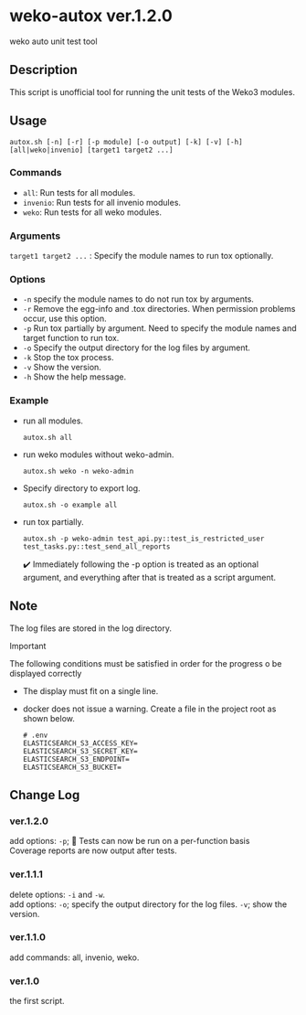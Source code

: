 # weko-autox ver.1.2.0
weko auto unit test tool

## Description
This script is unofficial tool for running the unit tests of the Weko3 modules.

## Usage
`autox.sh [-n] [-r] [-p module] [-o output] [-k] [-v] [-h] [all|weko|invenio] [target1 target2 ...]`

### Commands
* `all`:     Run tests for all modules.
* `invenio`: Run tests for all invenio modules.
* `weko`:    Run tests for all weko modules.

### Arguments
`target1 target2 ...` : Specify the module names to run tox optionally.

### Options
* `-n`  specify the module names to do not run tox by arguments.
* `-r`  Remove the egg-info and .tox directories.
        When permission problems occur, use this option.
* `-p`  Run tox partially by argument.
        Need to specify the module names and target function to run tox.
* `-o`  Specify the output directory for the log files by argument.
* `-k`  Stop the tox process.
* `-v`  Show the version.
* `-h`  Show the help message.

### Example
* run all modules.
  ```
  autox.sh all
  ```
* run weko modules without weko-admin.
  ```
  autox.sh weko -n weko-admin
  ```
* Specify directory to export log.
  ```
  autox.sh -o example all
  ```
* run tox partially.
  ```
  autox.sh -p weko-admin test_api.py::test_is_restricted_user test_tasks.py::test_send_all_reports
  ```
  ✔️ Immediately following the -p option is treated as an optional argument, and everything after that is treated as a script argument.

## Note
The log files are stored in the log directory.

> [!IMPORTANT]
> The following conditions must be satisfied in order for the progress o be displayed correctly
> - The display must fit on a single line.
> - docker does not issue a warning. Create a file in the project root as shown below.
>
>       # .env
>       ELASTICSEARCH_S3_ACCESS_KEY=
>       ELASTICSEARCH_S3_SECRET_KEY=
>       ELASTICSEARCH_S3_ENDPOINT=
>       ELASTICSEARCH_S3_BUCKET=



## Change Log
### ver.1.2.0
add options: `-p`; :clap: Tests can now be run on a per-function basis  
Coverage reports are now output after tests.

### ver.1.1.1
delete options: `-i` and `-w`.  
add options: `-o`; specify the output directory for the log files. `-v`; show the version.

### ver.1.1.0
add commands: all, invenio, weko.

### ver.1.0
the first script.
